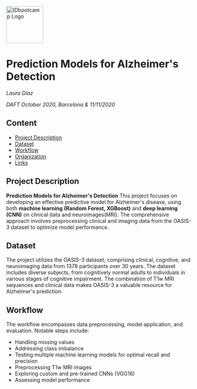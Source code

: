 <img src="[https://bit.ly/2VnXWr2](https://www.google.com/url?sa=i&url=https%3A%2F%2Ftwitter.com%2FIDBootcamps&psig=AOvVaw11DZ4VqvJ_yiwXUqLC0-1C&ust=1705255379162000&source=images&cd=vfe&opi=89978449&ved=0CBIQjRxqFwoTCPjbzbz52oMDFQAAAAAdAAAAABAD)" alt="IDbootcamp Logo" width="100"/>

# Prediction Models for Alzheimer's Detection
*Laura Díaz*

*DAFT October 2020, Barcelona & 11/11/2020*

## Content
- [Project Description](#project-description)
- [Dataset](#dataset)
- [Workflow](#workflow)
- [Organization](#organization)
- [Links](#links)


## Project Description
**Prediction Models for Alzheimer's Detection** This project focuses on developing an effective predictive model for Alzheimer's disease, using both **machine learning (Random Forest, XGBoost)** and **deep learning (CNN)** on clinical data and neuroimages(MRI). The comprehensive approach involves preprocessing clinical and imaging data from the OASIS-3 dataset to optimize model performance.

## Dataset
The project utilizes the OASIS-3 dataset, comprising clinical, cognitive, and neuroimaging data from 1378 participants over 30 years. The dataset includes diverse subjects, from cognitively normal adults to individuals in various stages of cognitive impairment. The combination of T1w MRI sequences and clinical data makes OASIS-3 a valuable resource for Alzheimer's prediction.

## Workflow
The workflow encompasses data preprocessing, model application, and evaluation. Notable steps include: 
* Handling missing values
* Addressing class imbalance
* Testing multiple machine learning models for optimal recall and precision
* Preprocessing T1w MRI images
* Exploring custom and pre-trained CNNs (VGG16)
* Assessing model performance
